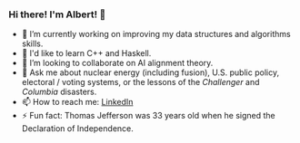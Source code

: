 ### Hi there! I'm Albert! 👋

<!--
**albert-szabo/albert-szabo** is a ✨ _special_ ✨ repository because its `README.md` (this file) appears on your GitHub profile.

Here are some ideas to get you started:

- 🔭 I’m currently working on ...
- 🌱 I’m currently learning ...
- 👯 I’m looking to collaborate on ...
- 🤔 I’m looking for help with ...
- 💬 Ask me about ...
- 📫 How to reach me: ...
- 😄 Pronouns: ...
- ⚡ Fun fact: ...
-->

- 🔭 I’m currently working on improving my data structures and algorithms skills.
- 🌱 I'd like to learn C++ and Haskell.
- 👯 I’m looking to collaborate on AI alignment theory.
- 💬 Ask me about nuclear energy (including fusion), U.S. public policy, electoral / voting systems, or the lessons of the *Challenger* and *Columbia* disasters.
- 📫 How to reach me: [LinkedIn](https://www.linkedin.com/in/albert-szabo)
- ⚡ Fun fact: Thomas Jefferson was 33 years old when he signed the Declaration of Independence. 

